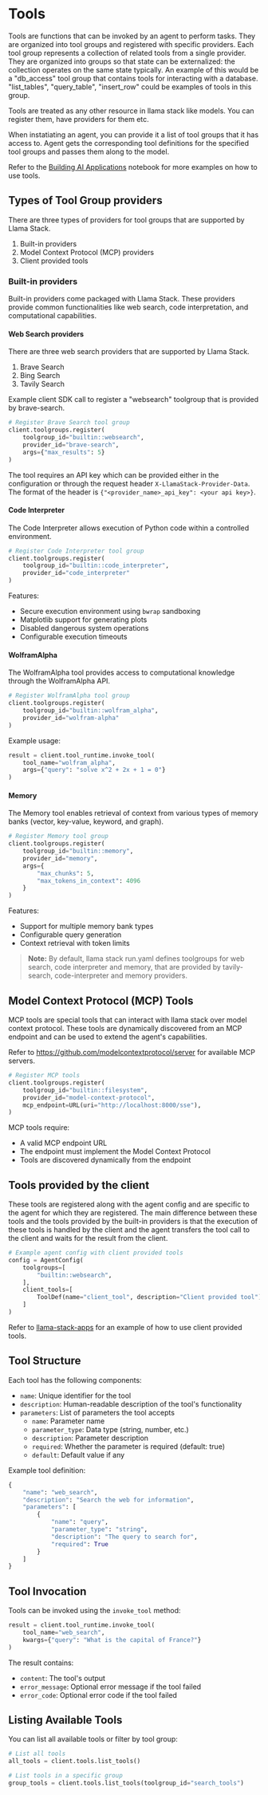 # Tools

Tools are functions that can be invoked by an agent to perform tasks. They are organized into tool groups and registered with specific providers. Each tool group represents a collection of related tools from a single provider. They are organized into groups so that state can be externalized: the collection operates on the same state typically.
An example of this would be a "db_access" tool group that contains tools for interacting with a database. "list_tables", "query_table", "insert_row" could be examples of tools in this group.

Tools are treated as any other resource in llama stack like models. You can register them, have providers for them etc.

When instatiating an agent, you can provide it a list of tool groups that it has access to. Agent gets the corresponding tool definitions for the specified tool groups and passes them along to the model.

Refer to the [Building AI Applications](https://github.com/meta-llama/llama-stack/blob/main/docs/notebooks/Llama_Stack_Building_AI_Applications.ipynb) notebook for more examples on how to use tools.

## Types of Tool Group providers

There are three types of providers for tool groups that are supported by Llama Stack.

1. Built-in providers
2. Model Context Protocol (MCP) providers
3. Client provided tools

### Built-in providers

Built-in providers come packaged with Llama Stack. These providers provide common functionalities like web search, code interpretation, and computational capabilities.

#### Web Search providers
There are three web search providers that are supported by Llama Stack.

1. Brave Search
2. Bing Search
3. Tavily Search

Example client SDK call to register a "websearch" toolgroup that is provided by brave-search.

```python
# Register Brave Search tool group
client.toolgroups.register(
    toolgroup_id="builtin::websearch",
    provider_id="brave-search",
    args={"max_results": 5}
)
```

The tool requires an API key which can be provided either in the configuration or through the request header `X-LlamaStack-Provider-Data`. The format of the header is `{"<provider_name>_api_key": <your api key>}`.



#### Code Interpreter

The Code Interpreter allows execution of Python code within a controlled environment.

```python
# Register Code Interpreter tool group
client.toolgroups.register(
    toolgroup_id="builtin::code_interpreter",
    provider_id="code_interpreter"
)
```

Features:
- Secure execution environment using `bwrap` sandboxing
- Matplotlib support for generating plots
- Disabled dangerous system operations
- Configurable execution timeouts

#### WolframAlpha

The WolframAlpha tool provides access to computational knowledge through the WolframAlpha API.

```python
# Register WolframAlpha tool group
client.toolgroups.register(
    toolgroup_id="builtin::wolfram_alpha",
    provider_id="wolfram-alpha"
)
```

Example usage:
```python
result = client.tool_runtime.invoke_tool(
    tool_name="wolfram_alpha",
    args={"query": "solve x^2 + 2x + 1 = 0"}
)
```

#### Memory

The Memory tool enables retrieval of context from various types of memory banks (vector, key-value, keyword, and graph).

```python
# Register Memory tool group
client.toolgroups.register(
    toolgroup_id="builtin::memory",
    provider_id="memory",
    args={
        "max_chunks": 5,
        "max_tokens_in_context": 4096
    }
)
```

Features:
- Support for multiple memory bank types
- Configurable query generation
- Context retrieval with token limits


> **Note:** By default, llama stack run.yaml defines toolgroups for web search, code interpreter and memory, that are provided by tavily-search, code-interpreter and memory providers.

## Model Context Protocol (MCP) Tools

MCP tools are special tools that can interact with llama stack over model context protocol. These tools are dynamically discovered from an MCP endpoint and can be used to extend the agent's capabilities.

Refer to https://github.com/modelcontextprotocol/server for available MCP servers.

```python
# Register MCP tools
client.toolgroups.register(
    toolgroup_id="builtin::filesystem",
    provider_id="model-context-protocol",
    mcp_endpoint=URL(uri="http://localhost:8000/sse"),
)
```

MCP tools require:
- A valid MCP endpoint URL
- The endpoint must implement the Model Context Protocol
- Tools are discovered dynamically from the endpoint


## Tools provided by the client

These tools are registered along with the agent config and are specific to the agent for which they are registered. The main difference between these tools and the tools provided by the built-in providers is that the execution of these tools is handled by the client and the agent transfers the tool call to the client and waits for the result from the client.

```python
# Example agent config with client provided tools
config = AgentConfig(
    toolgroups=[
        "builtin::websearch",
    ],
    client_tools=[
        ToolDef(name="client_tool", description="Client provided tool")
    ]
)
```

Refer to [llama-stack-apps](https://github.com/meta-llama/llama-stack-apps/blob/main/examples/agents/e2e_loop_with_custom_tools.py) for an example of how to use client provided tools.

## Tool Structure

Each tool has the following components:

- `name`: Unique identifier for the tool
- `description`: Human-readable description of the tool's functionality
- `parameters`: List of parameters the tool accepts
  - `name`: Parameter name
  - `parameter_type`: Data type (string, number, etc.)
  - `description`: Parameter description
  - `required`: Whether the parameter is required (default: true)
  - `default`: Default value if any

Example tool definition:
```python
{
    "name": "web_search",
    "description": "Search the web for information",
    "parameters": [
        {
            "name": "query",
            "parameter_type": "string",
            "description": "The query to search for",
            "required": True
        }
    ]
}
```

## Tool Invocation

Tools can be invoked using the `invoke_tool` method:

```python
result = client.tool_runtime.invoke_tool(
    tool_name="web_search",
    kwargs={"query": "What is the capital of France?"}
)
```

The result contains:
- `content`: The tool's output
- `error_message`: Optional error message if the tool failed
- `error_code`: Optional error code if the tool failed

## Listing Available Tools

You can list all available tools or filter by tool group:

```python
# List all tools
all_tools = client.tools.list_tools()

# List tools in a specific group
group_tools = client.tools.list_tools(toolgroup_id="search_tools")
```
